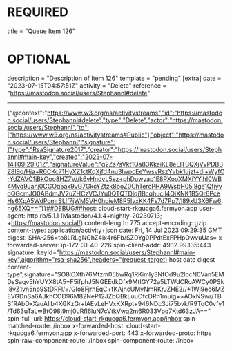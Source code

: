 
# REQUIRED
title = "Queue Item 126"
# OPTIONAL
description = "Description of Item 126"
template = "pending"
[extra]
date = "2023-07-15T04:57:51Z"
activity = "Delete"
reference = "https://mastodon.social/users/Stephannl#delete"

---
{"@context":"https://www.w3.org/ns/activitystreams","id":"https://mastodon.social/users/Stephannl#delete","type":"Delete","actor":"https://mastodon.social/users/Stephannl","to":["https://www.w3.org/ns/activitystreams#Public"],"object":"https://mastodon.social/users/Stephannl","signature":{"type":"RsaSignature2017","creator":"https://mastodon.social/users/Stephannl#main-key","created":"2023-07-14T09:29:01Z","signatureValue":"q2Zs7sVkt1Qa83KkeiKL8eElTBQXjVvPDBBZ8l9q/Hja+R6CKc71HyXZ1ctKqXjfd4nu3IwpcEeYwsvRszYvbk1ujzt+di+WyfCrYdZAVC1jBkOoo8HZ7V//k6vHndvL5ez+phDuwyap1E8PXooXMXiYYihI0WB4Mvq9Janj0CGOq5ax9vG7GkcYZtzk8ooZ0ChTercPHA9WsbH05l8ge1QfiyvoQGcmJG0ABdmJV2uZHCzVCJYu0QTQTDlqj1Bcqhucil4QiXNK1B5Qr6PceHs6XpA5WdPcmrSLlf7jWM5VH0hoieM8R5IvxKK4Fs7d7Pp7/l89xU3X6Fw6ng65XQ=="}}##DEBUG##host: cloud-start-rkqucga6.fermyon.app
user-agent: http.rb/5.1.1 (Mastodon/4.1.4+nightly-20230713; +https://mastodon.social/)
content-length: 775
accept-encoding: gzip
content-type: application/activity+json
date: Fri, 14 Jul 2023 09:29:35 GMT
digest: SHA-256=to8LRLgNGhZ4ix4r6Fb/SZDYg0PPdtExFPHpOwvuUas=
x-forwarded-server: ip-172-31-40-226
spin-client-addr: 49.12.99.135:443
signature: keyId="https://mastodon.social/users/Stephannl#main-key",algorithm="rsa-sha256",headers="(request-target) host date digest content-type",signature="SO8lOXth76Mtzm05bwRq1RKimIy3NfOd9u2lccN0Van5EMDsSaqv5hYUYX8tA5+F5ifphJ5NGEEdkDfx9MtIGY72a5LTWdCRoAWCy0PSki8vZ1vn5np9StDRFl/+/GIo8FjrhEqC+fKAjncUMvNmRKrJZHE2//+1Wj9eo6MZEVGDnSa6AJkhCOD96M82NeP12JZbQBkLuuOfcDRn1muig++AOxNSwr/TBSfRAbDxXauAIlb4XGKzGr+lAEvLeHVxKXRpt+946NDc3Ji75bvk/R9ToC0vfy1/Td63uTaLwBtO98j9mj0uRfl6luN7cVtkVwq2m6R033Vpq7Ktd63zJA=="
spin-full-url: https://cloud-start-rkqucga6.fermyon.app/inbox
spin-matched-route: /inbox
x-forwarded-host: cloud-start-rkqucga6.fermyon.app
x-forwarded-port: 443
x-forwarded-proto: https
spin-raw-component-route: /inbox
spin-component-route: /inbox

